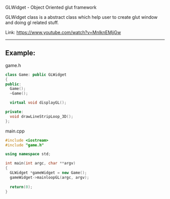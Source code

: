 GLWidget - Object Oriented glut framework

GLWidget class is a abstract class which help user to create
glut window and doing gl related stuff.

Link: https://www.youtube.com/watch?v=MnlknEMjjGw

--------------------------------------------
Example:
--------------------------------------------
game.h
```cpp
class Game: public GLWidget 
{
public:
  Game();
  ~Game();

  virtual void displayGL();

private:
  void drawLineStripLoop_3D();
};
```

main.cpp
```cpp
#include <iostream>
#include "game.h"

using namespace std;

int main(int argc, char **argv)
{
  GLWidget *gameWidget = new Game();
  gameWidget->mainloopGL(argc, argv);
  
  return(0);
}
```
